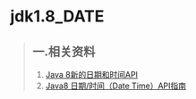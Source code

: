  # jdk1.8_DATE
  > ## 一.相关资料
   >1.  [Java 8新的日期和时间API](https://nkcoder.github.io/2016/01/31/java-8-date-time-api/)
   >2.  [Java8 日期/时间（Date Time）API指南](http://www.importnew.com/14140.html)